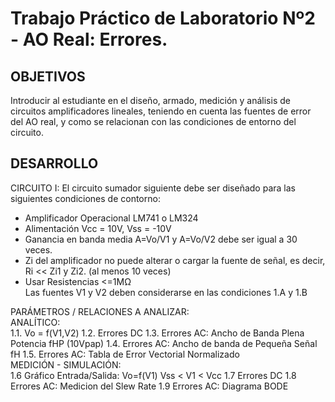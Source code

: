 # Trabajo Práctico de Laboratorio Nº2 - AO Real: Errores.
## OBJETIVOS
Introducir al estudiante en el diseño, armado, medición y análisis de circuitos
amplificadores lineales, teniendo en cuenta las fuentes de error del AO real, y como se
relacionan con las condiciones de entorno del circuito.  
## DESARROLLO
CIRCUITO I: El circuito sumador siguiente debe ser diseñado para las siguientes condiciones de contorno:  

- Amplificador Operacional LM741 o LM324
- Alimentación Vcc = 10V, Vss = -10V
- Ganancia en banda media A=Vo/V1 y A=Vo/V2 debe ser igual a 30 veces.
- Zi del amplificador no puede alterar o cargar la fuente de señal, es decir, Ri << Zi1 y
Zi2. (al menos 10 veces)
- Usar Resistencias <=1MΩ  
Las fuentes V1 y V2 deben considerarse en las condiciones 1.A y 1.B  

PARÁMETROS / RELACIONES A ANALIZAR:  
ANALÍTICO:  
1.1. Vo = f(V1,V2)
1.2. Errores DC
1.3. Errores AC: Ancho de Banda Plena Potencia fHP (10Vpap)
1.4. Errores AC: Ancho de banda de Pequeña Señal fH
1.5. Errores AC: Tabla de Error Vectorial Normalizado  
MEDICIÓN - SIMULACIÓN:  
1.6 Gráfico Entrada/Salida: Vo=f(V1) Vss < V1 < Vcc
1.7 Errores DC
1.8 Errores AC: Medicion del Slew Rate
1.9 Errores AC: Diagrama BODE